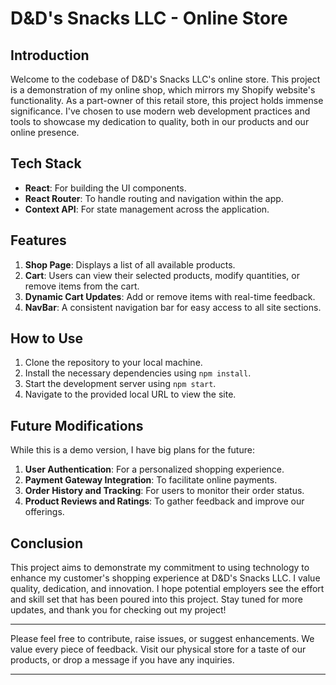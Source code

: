 # D&D's Snacks LLC - Online Store

## Introduction

Welcome to the codebase of D&D's Snacks LLC's online store. This project is a demonstration of my online shop, which mirrors my Shopify website's functionality. As a part-owner of this retail store, this project holds immense significance. I've chosen to use modern web development practices and tools to showcase my dedication to quality, both in our products and our online presence.

## Tech Stack

- **React**: For building the UI components.
- **React Router**: To handle routing and navigation within the app.
- **Context API**: For state management across the application.

## Features

1. **Shop Page**: Displays a list of all available products.
2. **Cart**: Users can view their selected products, modify quantities, or remove items from the cart.
3. **Dynamic Cart Updates**: Add or remove items with real-time feedback.
4. **NavBar**: A consistent navigation bar for easy access to all site sections.

## How to Use

1. Clone the repository to your local machine.
2. Install the necessary dependencies using `npm install`.
3. Start the development server using `npm start`.
4. Navigate to the provided local URL to view the site.

## Future Modifications

While this is a demo version, I have big plans for the future:

1. **User Authentication**: For a personalized shopping experience.
2. **Payment Gateway Integration**: To facilitate online payments.
3. **Order History and Tracking**: For users to monitor their order status.
4. **Product Reviews and Ratings**: To gather feedback and improve our offerings.

## Conclusion

This project aims to demonstrate my commitment to using technology to enhance my customer's shopping experience at D&D's Snacks LLC. I value quality, dedication, and innovation. I hope potential employers see the effort and skill set that has been poured into this project. Stay tuned for more updates, and thank you for checking out my project!

---

Please feel free to contribute, raise issues, or suggest enhancements. We value every piece of feedback. Visit our physical store for a taste of our products, or drop a message if you have any inquiries. 

---
